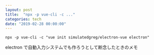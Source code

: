 ```yaml
---
layout: post
title:  "npx -p vue-cli -c ..."
categories: tech
date: "2019-02-28 00:00:00"
---
```


```
npx -p vue-cli -c "vue init simulatedgreg/electron-vue electron"
```

electron で自動入力システムでも作ろうとして断念したときのメモ
